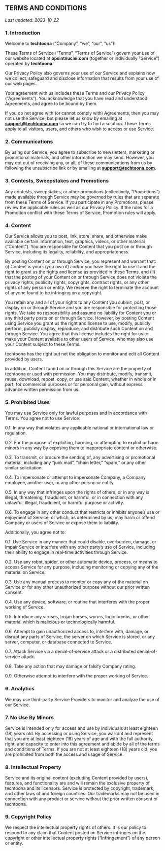 ## **TERMS AND CONDITIONS**

_Last updated: 2023-10-22_

### 1. **Introduction**

Welcome to **techtoona** (“Company”, “we”, “our”, “us”)!

These Terms of Service (“Terms”, “Terms of Service”) govern your use of our website located at **opsintnuclei.com** (together or individually “Service”) operated by **techtoona**.

Our Privacy Policy also governs your use of our Service and explains how we collect, safeguard and disclose information that results from your use of our web pages.

Your agreement with us includes these Terms and our Privacy Policy (“Agreements”). You acknowledge that you have read and understood Agreements, and agree to be bound by them.

If you do not agree with (or cannot comply with) Agreements, then you may not use the Service, but please let us know by emailing at **support@techtoona.com** so we can try to find a solution. These Terms apply to all visitors, users, and others who wish to access or use Service.

### 2. **Communications**

By using our Service, you agree to subscribe to newsletters, marketing or promotional materials, and other information we may send. However, you may opt out of receiving any, or all, of these communications from us by following the unsubscribe link or by emailing at **support@techtoona.com**.

### 3. **Contests, Sweepstakes and Promotions**

Any contests, sweepstakes, or other promotions (collectively, “Promotions”) made available through Service may be governed by rules that are separate from these Terms of Service. If you participate in any Promotions, please review the applicable rules as well as our Privacy Policy. If the rules for a Promotion conflict with these Terms of Service, Promotion rules will apply.

### 4. **Content**

Our Service allows you to post, link, store, share, and otherwise make available certain information, text, graphics, videos, or other material (“Content”). You are responsible for Content that you post on or through Service, including its legality, reliability, and appropriateness.

By posting Content on or through Service, you represent and warrant that: (i) Content is yours (you own it) and/or you have the right to use it and the right to grant us the rights and license as provided in these Terms, and (ii) that the posting of your Content on or through Service does not violate the privacy rights, publicity rights, copyrights, contract rights, or any other rights of any person or entity. We reserve the right to terminate the account of anyone found to be infringing on a copyright.

You retain any and all of your rights to any Content you submit, post, or display on or through Service and you are responsible for protecting those rights. We take no responsibility and assume no liability for Content you or any third party posts on or through Service. However, by posting Content using Service you grant us the right and license to use, modify, publicly perform, publicly display, reproduce, and distribute such Content on and through Service. You agree that this license includes the right for us to make your Content available to other users of Service, who may also use your Content subject to these Terms.

techtoona has the right but not the obligation to monitor and edit all Content provided by users.

In addition, Content found on or through this Service are the property of techtoona or used with permission. You may distribute, modify, transmit, reuse, download, repost, copy, or use said Content, whether in whole or in part, for commercial purposes or for personal gain, without express advance written permission from us.

### 5. **Prohibited Uses**

You may use Service only for lawful purposes and in accordance with Terms. You agree not to use Service:

0.1. In any way that violates any applicable national or international law or regulation.

0.2. For the purpose of exploiting, harming, or attempting to exploit or harm minors in any way by exposing them to inappropriate content or otherwise.

0.3. To transmit, or procure the sending of, any advertising or promotional material, including any “junk mail”, “chain letter,” “spam,” or any other similar solicitation.

0.4. To impersonate or attempt to impersonate Company, a Company employee, another user, or any other person or entity.

0.5. In any way that infringes upon the rights of others, or in any way is illegal, threatening, fraudulent, or harmful, or in connection with any unlawful, illegal, fraudulent, or harmful purpose or activity.

0.6. To engage in any other conduct that restricts or inhibits anyone’s use or enjoyment of Service, or which, as determined by us, may harm or offend Company or users of Service or expose them to liability.

Additionally, you agree not to:

0.1. Use Service in any manner that could disable, overburden, damage, or impair Service or interfere with any other party’s use of Service, including their ability to engage in real-time activities through Service.

0.2. Use any robot, spider, or other automatic device, process, or means to access Service for any purpose, including monitoring or copying any of the material on Service.

0.3. Use any manual process to monitor or copy any of the material on Service or for any other unauthorized purpose without our prior written consent.

0.4. Use any device, software, or routine that interferes with the proper working of Service.

0.5. Introduce any viruses, trojan horses, worms, logic bombs, or other material which is malicious or technologically harmful.

0.6. Attempt to gain unauthorized access to, interfere with, damage, or disrupt any parts of Service, the server on which Service is stored, or any server, computer, or database connected to Service.

0.7. Attack Service via a denial-of-service attack or a distributed denial-of-service attack.

0.8. Take any action that may damage or falsify Company rating.

0.9. Otherwise attempt to interfere with the proper working of Service.

### 6. **Analytics**

We may use third-party Service Providers to monitor and analyze the use of our Service.

### 7. **No Use By Minors**

Service is intended only for access and use by individuals at least eighteen (18) years old. By accessing or using Service, you warrant and represent that you are at least eighteen (18) years of age and with the full authority, right, and capacity to enter into this agreement and abide by all of the terms and conditions of Terms. If you are not at least eighteen (18) years old, you are prohibited from both the access and usage of Service.

### 8. **Intellectual Property**

Service and its original content (excluding Content provided by users), features, and functionality are and will remain the exclusive property of techtoona and its licensors. Service is protected by copyright, trademark, and other laws of and foreign countries. Our trademarks may not be used in connection with any product or service without the prior written consent of techtoona.

### 9. **Copyright Policy**

We respect the intellectual property rights of others. It is our policy to respond to any claim that Content posted on Service infringes on the copyright or other intellectual property rights (“Infringement”) of any person or entity.
